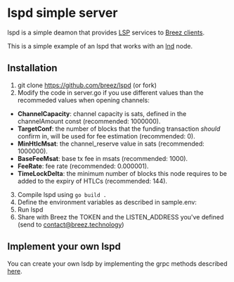 # lspd simple server
lspd is a simple deamon that provides [LSP](https://medium.com/breez-technology/introducing-lightning-service-providers-fe9fb1665d5f) services to [Breez clients](https://github.com/breez/breezmobile).   

This is a simple example of an lspd that works with an [lnd](https://github.com/lightningnetwork/lnd) node.

## Installation
1. git clone https://github.com/breez/lspd (or fork)
2. Modify the code in server.go if you use different values than the recommeded values when opening channels:
  * **ChannelCapacity**: channel capacity is sats, defined in the channelAmount const (recommended: 1000000).
  *	**TargetConf**: the number of blocks that the funding transaction *should* confirm in, will be used for fee estimation (recommended: 0).
  *	**MinHtlcMsat**: the channel_reserve value in sats (recommended: 1000000).
  *	**BaseFeeMsat**: base tx fee in msats (recommended: 1000).
  *	**FeeRate**: fee rate (recommended: 0.000001).
  * **TimeLockDelta**: the minimum number of blocks this node requires to be added to the expiry of HTLCs (recommended: 144).
3. Compile lspd using `go build .`
4. Define the environment variables as described in sample.env:
5. Run lspd
6. Share with Breez the TOKEN and the LISTEN_ADDRESS you've defined (send to contact@breez.technology)

## Implement your own lspd
You can create your own lsdp by implementing the grpc methods described [here](https://github.com/breez/lspd/blob/master/rpc/lspd.md).

